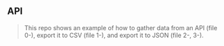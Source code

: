 ## API
> This repo shows an example of how to gather data from an API (file 0-), export it to CSV (file 1-), and export it to JSON (file 2-, 3-).


